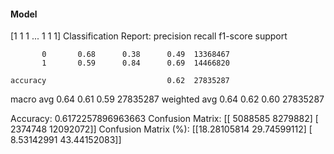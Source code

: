 #### Model
[1 1 1 ... 1 1 1]
Classification Report:
              precision    recall  f1-score   support

           0       0.68      0.38      0.49  13368467
           1       0.59      0.84      0.69  14466820

    accuracy                           0.62  27835287
   macro avg       0.64      0.61      0.59  27835287
weighted avg       0.64      0.62      0.60  27835287

Accuracy: 0.6172257896963663
Confusion Matrix:
[[ 5088585  8279882]
 [ 2374748 12092072]]
Confusion Matrix (%):
[[18.28105814 29.74599112]
 [ 8.53142991 43.44152083]]
